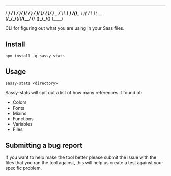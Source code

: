  ____   __   ____  ____  _  _      ____  ____  __  ____  ____
/ ___) / _\ / ___)/ ___)( \/ )___ / ___)(_  _)/ _\(_  _)/ ___)
\___ \/    \\___ \\___ \ )  /(___)\___ \  )( /    \ )(  \___ \
(____/\_/\_/(____/(____/(__/      (____/ (__)\_/\_/(__) (____/

CLI for figuring out what you are using in your Sass files.

## Install
`npm install -g sassy-stats`

## Usage
`sassy-stats <directory>`

Sassy-stats will spit out a list of how many references it found of:
* Colors
* Fonts
* Mixins
* Functions
* Variables
* Files

## Submitting a bug report
If you want to help make the tool better please submit the issue with the files
that you ran the tool against, this will help us create a test against your
specific problem.
